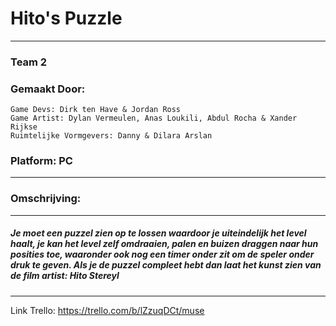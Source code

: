 # Hito's Puzzle
-------------------------------------------------------------------------------------------------------------------------------------------------------------
### Team 2
### Gemaakt Door: 
    Game Devs: Dirk ten Have & Jordan Ross
    Game Artist: Dylan Vermeulen, Anas Loukili, Abdul Rocha & Xander Rijkse
    Ruimtelijke Vormgevers: Danny & Dilara Arslan
### Platform: PC
-------------------------------------------------------------------------------------------------------------------------------------------------------------
### Omschrijving:
-------------------------------------------------------------------------------------------------------------------------------------------------------------
##### Je moet een puzzel zien op te lossen waardoor je uiteindelijk het level haalt, je kan het level zelf omdraaien, palen en buizen draggen naar hun posities toe, waaronder ook nog een timer onder zit om de speler onder druk te geven. Als je de puzzel compleet hebt dan laat het kunst zien van de film artist: Hito Stereyl
-------------------------------------------------------------------------------------------------------------------------------------------------------------

Link Trello: https://trello.com/b/lZzuqDCt/muse
